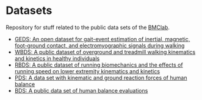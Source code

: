Datasets
========

Repository for stuff related to the public data sets of the [BMClab](http://pesquisa.ufabc.edu.br/bmclab/).

- [GEDS: An open dataset for gait-event estimation of inertial, magnetic, foot-ground contact, and electromyographic signals during walking](https://github.com/BMClab/datasets/tree/master/GEDS)  
- [WBDS: A public dataset of overground and treadmill walking kinematics and kinetics in healthy individuals](https://doi.org/10.6084/m9.figshare.5722711.v2)  
- [RBDS: A public dataset of running biomechanics and the effects of running speed on lower extremity kinematics and kinetics](https://doi.org/10.6084/m9.figshare.4543435.v4)  
- [PDS: A data set with kinematic and ground reaction forces of human balance](https://github.com/BMClab/datasets/tree/master/PDS)  
- [BDS: A public data set of human balance evaluations](https://github.com/BMClab/datasets/tree/master/Balance)  

